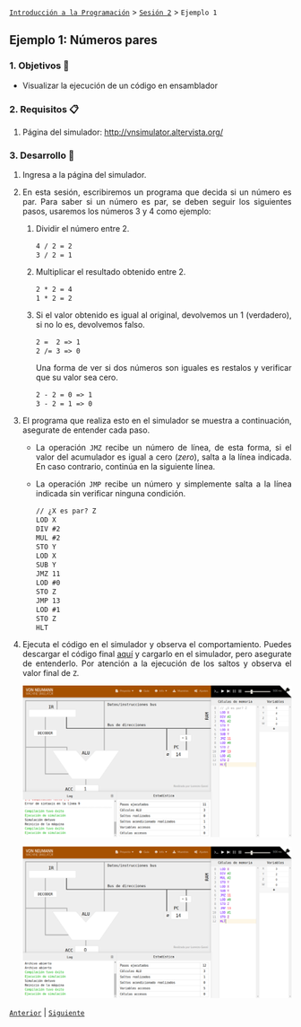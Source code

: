 [`Introducción a la Programación`](../README.md) > [`Sesión 2`](../README.md) > `Ejemplo 1`

## Ejemplo 1: Números pares

<div style="text-align: justify;">

### 1. Objetivos :dart:

- Visualizar la ejecución de un código en ensamblador

### 2. Requisitos :clipboard:

1. Página del simulador: http://vnsimulator.altervista.org/

### 3. Desarrollo :rocket:

1. Ingresa a la página del simulador.
   
2. En esta sesión, escribiremos un programa que decida si un número es par. Para saber si un número es par, se deben seguir los siguientes pasos, usaremos los números 3 y 4 como ejemplo:

   1. Dividir el número entre 2.
   
      ```
      4 / 2 = 2
      3 / 2 = 1
      ```
   
   2. Multiplicar el resultado obtenido entre 2.
   
      ```
      2 * 2 = 4
      1 * 2 = 2
      ```
     
   3. Si el valor obtenido es igual al original, devolvemos un 1 (verdadero), si no lo es, devolvemos falso. 
   
      ```
      2 =  2 => 1
      2 /= 3 => 0
      ```
      
      Una forma de ver si dos números son iguales es restalos y verificar que su valor sea cero.
      
      ```
      2 - 2 = 0 => 1
      3 - 2 = 1 => 0
      ```
      
3. El programa que realiza esto en el simulador se muestra a continuación, asegurate de entender cada paso. 

   - La operación `JMZ` recibe un número de línea, de esta forma, si el valor del acumulador es igual a cero (*zero*), salta a la línea indicada. En caso contrario, continúa en la siguiente línea.
   
   - La operación `JMP` recibe un número y simplemente salta a la línea indicada sin verificar ninguna condición.
   
      ```assembly
      // ¿X es par? Z
      LOD X
      DIV #2
      MUL #2
      STO Y
      LOD X
      SUB Y
      JMZ 11
      LOD #0
      STO Z
      JMP 13
      LOD #1
      STO Z
      HLT
      ```
   
4. Ejecuta el código en el simulador y observa el comportamiento. Puedes descargar el código final [aquí](codigos/even.json) y cargarlo en el simulador, pero asegurate de entenderlo. Por atención a la ejecución de los saltos y observa el valor final de `Z`.

   ![imagen1](imagenes/s2e11.png)
   
   ![imagen2](imagenes/s2e12.png)

[`Anterior`](../README.md#instrucciones-de-salto) | [`Siguiente`](../README.md#3-actividad-memo)   

</div>
